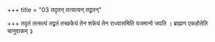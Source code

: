 +++
title = "03 तदृतन् तत्सत्यन् तद्व्रतन्"

+++
तदृतं तत्सत्यं तद्व्रतं तच्छकेयं तेन शकेयं तेन राध्यासमिति यजमानो जपति । ब्राह्मण एकहोतेति चानुवाकम् ३